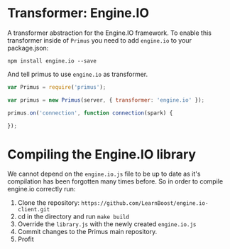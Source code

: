 # Transformer: Engine.IO

A transformer abstraction for the Engine.IO framework. To enable this
transformer inside of `Primus` you need to add `engine.io` to your package.json:

```
npm install engine.io --save
```

And tell primus to use `engine.io` as transformer.

```js
var Primus = require('primus');

var primus = new Primus(server, { transformer: 'engine.io' });

primus.on('connection', function connection(spark) {

});
```

# Compiling the Engine.IO library

We cannot depend on the `engine.io.js` file to be up to date as it's compilation
has been forgotten many times before. So in order to compile engine.io correctly
run:

1. Clone the repository: `https://github.com/LearnBoost/engine.io-client.git`
2. cd in the directory and run `make build`
3. Override the `library.js` with the newly created `engine.io.js`
4. Commit changes to the Primus main repository.
5. Profit
